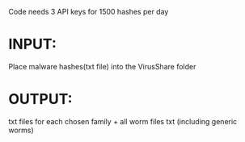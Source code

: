 Code needs 3 API keys for 1500 hashes per day

# INPUT:
Place malware hashes(txt file) into the VirusShare folder

# OUTPUT:
txt files for each chosen family + all worm files txt (including generic worms)
